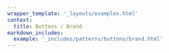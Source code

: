 ```yaml
---
wrapper_template: '_layouts/examples.html'
context:
  title: Buttons / Brand
markdown_includes:
  example: '_includes/patterns/buttons/brand.html'
---
```

